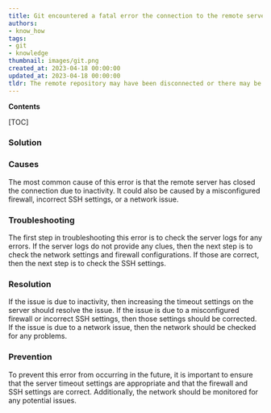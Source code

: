 ```yaml
---
title: Git encountered a fatal error the connection to the remote server was terminated unexpectedly
authors:
- know_how
tags:
- git
- knowledge
thumbnail: images/git.png
created_at: 2023-04-18 00:00:00
updated_at: 2023-04-18 00:00:00
tldr: The remote repository may have been disconnected or there may be an issue with the network connection.
---
```


**Contents**

[TOC]

### Solution

### Causes
The most common cause of this error is that the remote server has closed the connection due to inactivity. It could also be caused by a misconfigured firewall, incorrect SSH settings, or a network issue.

### Troubleshooting
The first step in troubleshooting this error is to check the server logs for any errors. If the server logs do not provide any clues, then the next step is to check the network settings and firewall configurations. If those are correct, then the next step is to check the SSH settings.

### Resolution
If the issue is due to inactivity, then increasing the timeout settings on the server should resolve the issue. If the issue is due to a misconfigured firewall or incorrect SSH settings, then those settings should be corrected. If the issue is due to a network issue, then the network should be checked for any problems.

### Prevention
To prevent this error from occurring in the future, it is important to ensure that the server timeout settings are appropriate and that the firewall and SSH settings are correct. Additionally, the network should be monitored for any potential issues.

